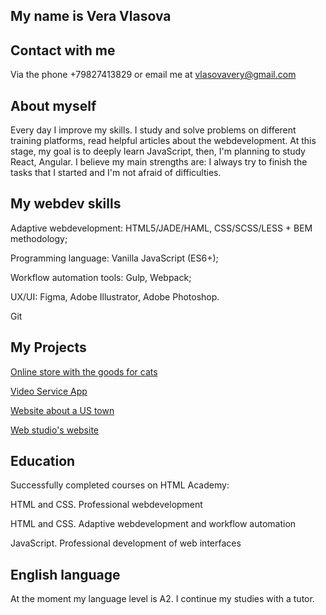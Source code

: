 ## My name is Vera Vlasova

## Contact with me
Via the phone +79827413829 or email me at vlasovavery@gmail.com

## About myself
Every day I improve my skills. I study and solve problems on different training platforms, read helpful articles about the webdevelopment.
At this stage, my goal is to deeply learn JavaScript, then, I'm planning to study React, Angular. 
I believe my main strengths are: I always try to finish the tasks that I started and I'm not afraid of difficulties.

## My webdev skills
Adaptive webdevelopment: HTML5/JADE/HAML, CSS/SCSS/LESS + BEM methodology;

Programming language: Vanilla JavaScript (ES6+);

Workflow automation tools: Gulp, Webpack;

UX/UI: Figma, Adobe Illustrator, Adobe Photoshop.

Git

## My Projects
[Online store with the goods for cats](https://github.com/VeraVLVlas/1432899-cat-energy-20)

[Video Service App](https://github.com/VeraVLVlas/videoServiceApp-)

[Website about a US town](https://github.com/VeraVLVlas/1432899-sedona-28)

[Web studio's website](https://github.com/VeraVLVlas/1432899-nerds-28)

## Education
Successfully completed courses on HTML Academy:

HTML and CSS. Professional webdevelopment

HTML and CSS. Adaptive webdevelopment and workflow automation

JavaScript. Professional development of web interfaces

## English language
At the moment my language level is A2.
I continue my studies with a tutor.
